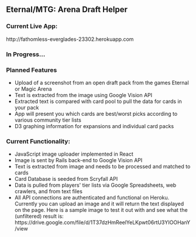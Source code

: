 <h2>Eternal/MTG: Arena Draft Helper</h2>

<h3>Current Live App:</h3>
http://fathomless-everglades-23302.herokuapp.com

<h3>In Progress...</h3>

<h3>Planned Features</h3>
<ul>
  <li>Upload of a screenshot from an open draft pack from the games Eternal or Magic Arena</li>
  <li>Text is extracted from the image using Google Vision API</li>
  <li>Extracted text is compared with card pool to pull the data for cards in your pack</li>
  <li>App will present you which cards are best/worst picks according to various community tier lists</li>
  <li>D3 graphing information for expansions and individual card packs</li>
</ul>

<h3>Current Functionality:</h3>
<ul>
  <li>JavaScript image uploader implemented in React</li>
  <li>Image is sent by Rails back-end to Google Vision API</li>
  <li>Text is extracted from image and needs to be processed and matched to cards</li>
  <li>Card Database is seeded from Scryfall API</li>
  <li>Data is pulled from players' tier lists via Google Spreadsheets, web crawlers, and from text files</li>
  <li>All API connections are authenticated and functional on Heroku. Currently you can upload an image and it will return the text displayed on the page. Here is a sample image to test it out with and see what the (unfiltered) result is: https://drive.google.com/file/d/1T37dzHmReelYeLKpwt06rtU3YIOOHanY/view</li>
</ul>

